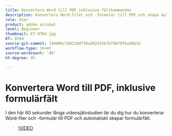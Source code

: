 ```yaml
---
title: Konvertera Word till PDF inklusive fältkommandon
description: Konvertera Word-filer och -formulär till PDF och skapa automatiskt formulärfält
role: User
product: adobe acrobat
level: Beginner
thumbnail: KT-9704.jpg
KT: 9704
source-git-commit: 744006c7d8229df39a202355b7b79bf9f6a38b3d
workflow-type: tm+mt
source-wordcount: '45'
ht-degree: 0%

---
```


# Konvertera Word till PDF, inklusive formulärfält

I den här 60 sekunder långa videosjälvstudien lär du dig hur du konverterar Word-filer och -formulär till PDF och automatiskt skapar formulärfält.

>[!VIDEO](https://video.tv.adobe.com/v/340082?hidetitle=true)
